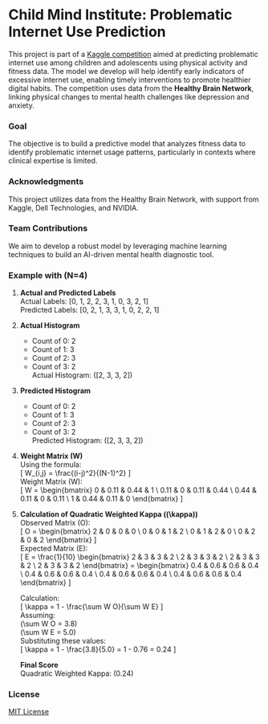 # Child Mind Institute: Problematic Internet Use Prediction

This project is part of a [Kaggle competition](https://www.kaggle.com/competitions/child-mind-institute-problematic-internet-use/overview) aimed at predicting problematic internet use among children and adolescents using physical activity and fitness data. The model we develop will help identify early indicators of excessive internet use, enabling timely interventions to promote healthier digital habits. The competition uses data from the **Healthy Brain Network**, linking physical changes to mental health challenges like depression and anxiety.

### Goal
The objective is to build a predictive model that analyzes fitness data to identify problematic internet usage patterns, particularly in contexts where clinical expertise is limited.

### Acknowledgments
This project utilizes data from the Healthy Brain Network, with support from Kaggle, Dell Technologies, and NVIDIA. 

### Team Contributions
We aim to develop a robust model by leveraging machine learning techniques to build an AI-driven mental health diagnostic tool.

### Example with \(N=4\)

1. **Actual and Predicted Labels**  
   Actual Labels: [0, 1, 2, 2, 3, 1, 0, 3, 2, 1]  
   Predicted Labels: [0, 2, 1, 3, 3, 1, 0, 2, 2, 1]

2. **Actual Histogram**  
   - Count of 0: 2  
   - Count of 1: 3  
   - Count of 2: 3  
   - Count of 3: 2  
   Actual Histogram: \([2, 3, 3, 2]\)

3. **Predicted Histogram**  
   - Count of 0: 2  
   - Count of 1: 3  
   - Count of 2: 3  
   - Count of 3: 2  
   Predicted Histogram: \([2, 3, 3, 2]\)

4. **Weight Matrix \(W\)**  
   Using the formula:  
   \[
   W_{i,j} = \frac{(i-j)^2}{(N-1)^2}
   \]  
   Weight Matrix \(W\):  
   \[
   W = \begin{bmatrix}
   0 & 0.11 & 0.44 & 1 \\
   0.11 & 0 & 0.11 & 0.44 \\
   0.44 & 0.11 & 0 & 0.11 \\
   1 & 0.44 & 0.11 & 0
   \end{bmatrix}
   \]

5. **Calculation of Quadratic Weighted Kappa (\(\kappa\))**  
   Observed Matrix \(O\):  
   \[
   O = \begin{bmatrix}
   2 & 0 & 0 & 0 \\
   0 & 0 & 1 & 2 \\
   0 & 1 & 2 & 0 \\
   0 & 2 & 0 & 2
   \end{bmatrix}
   \]  
   Expected Matrix \(E\):  
   \[
   E = \frac{1}{10} \begin{bmatrix}
   2 & 3 & 3 & 2 \\
   2 & 3 & 3 & 2 \\
   2 & 3 & 3 & 2 \\
   2 & 3 & 3 & 2
   \end{bmatrix} = \begin{bmatrix}
   0.4 & 0.6 & 0.6 & 0.4 \\
   0.4 & 0.6 & 0.6 & 0.4 \\
   0.4 & 0.6 & 0.6 & 0.4 \\
   0.4 & 0.6 & 0.6 & 0.4
   \end{bmatrix}
   \]  

   Calculation:  
   \[
   \kappa = 1 - \frac{\sum W O}{\sum W E}
   \]  
   Assuming:  
   \(\sum W O = 3.8\)  
   \(\sum W E = 5.0\)  
   Substituting these values:  
   \[
   \kappa = 1 - \frac{3.8}{5.0} = 1 - 0.76 = 0.24
   \]  

   **Final Score**  
   Quadratic Weighted Kappa: \(0.24\)



### License
[MIT License](LICENSE)
